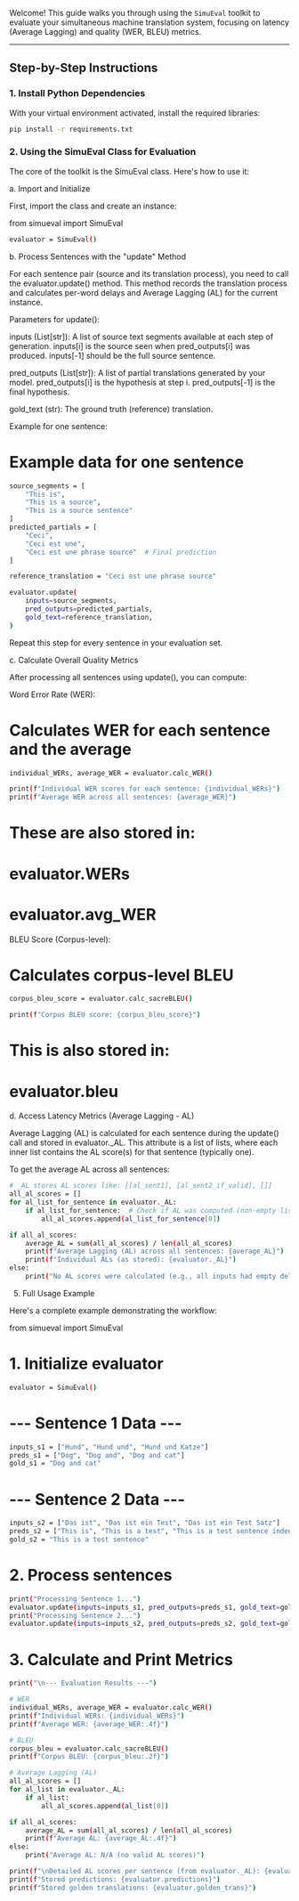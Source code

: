 Welcome! This guide walks you through using the `SimuEval` toolkit to evaluate your simultaneous machine translation system, focusing on latency (Average Lagging) and quality (WER, BLEU) metrics.

---

## Step-by-Step Instructions

### 1. Install Python Dependencies

With your virtual environment activated, install the required libraries:

```bash
pip install -r requirements.txt
```


### 2. Using the SimuEval Class for Evaluation

The core of the toolkit is the SimuEval class. Here's how to use it:

a. Import and Initialize

First, import the class and create an instance:

from simueval import SimuEval

```bash
evaluator = SimuEval()
```

b. Process Sentences with the "update" Method

For each sentence pair (source and its translation process), you need to call the evaluator.update() method. This method records the translation process and calculates per-word delays and Average Lagging (AL) for the current instance.

Parameters for update():

inputs (List[str]): A list of source text segments available at each step of generation. inputs[i] is the source seen when pred_outputs[i] was produced. inputs[-1] should be the full source sentence.

pred_outputs (List[str]): A list of partial translations generated by your model. pred_outputs[i] is the hypothesis at step i. pred_outputs[-1] is the final hypothesis.

gold_text (str): The ground truth (reference) translation.

Example for one sentence:

# Example data for one sentence
```bash
source_segments = [
    "This is",
    "This is a source",
    "This is a source sentence"
]
predicted_partials = [
    "Ceci",
    "Ceci est une",
    "Ceci est une phrase source"  # Final prediction
]

reference_translation = "Ceci est une phrase source"

evaluator.update(
    inputs=source_segments,
    pred_outputs=predicted_partials,
    gold_text=reference_translation,
)
```

Repeat this step for every sentence in your evaluation set.

c. Calculate Overall Quality Metrics

After processing all sentences using update(), you can compute:

Word Error Rate (WER):

# Calculates WER for each sentence and the average
```bash
individual_WERs, average_WER = evaluator.calc_WER()

print(f"Individual WER scores for each sentence: {individual_WERs}")
print(f"Average WER across all sentences: {average_WER}")
```

# These are also stored in:
# evaluator.WERs
# evaluator.avg_WER

BLEU Score (Corpus-level):

# Calculates corpus-level BLEU
```bash
corpus_bleu_score = evaluator.calc_sacreBLEU()

print(f"Corpus BLEU score: {corpus_bleu_score}")
```

# This is also stored in:
# evaluator.bleu

d. Access Latency Metrics (Average Lagging - AL)

Average Lagging (AL) is calculated for each sentence during the update() call and stored in evaluator._AL. This attribute is a list of lists, where each inner list contains the AL score(s) for that sentence (typically one).

To get the average AL across all sentences:

```bash
# _AL stores AL scores like: [[al_sent1], [al_sent2_if_valid], []]
all_al_scores = []
for al_list_for_sentence in evaluator._AL:
    if al_list_for_sentence:  # Check if AL was computed (non-empty list)
        all_al_scores.append(al_list_for_sentence[0])

if all_al_scores:
    average_AL = sum(all_al_scores) / len(all_al_scores)
    print(f"Average Lagging (AL) across all sentences: {average_AL}")
    print(f"Individual ALs (as stored): {evaluator._AL}")
else:
    print("No AL scores were calculated (e.g., all inputs had empty delays or zero target length).")
```

5. Full Usage Example

Here's a complete example demonstrating the workflow:

from simueval import SimuEval

# 1. Initialize evaluator
```bash
evaluator = SimuEval()
```

# --- Sentence 1 Data ---
```bash
inputs_s1 = ["Hund", "Hund und", "Hund und Katze"]
preds_s1 = ["Dog", "Dog and", "Dog and cat"]
gold_s1 = "Dog and cat"
```

# --- Sentence 2 Data ---
```bash
inputs_s2 = ["Das ist", "Das ist ein Test", "Das ist ein Test Satz"]
preds_s2 = ["This is", "This is a test", "This is a test sentence indeed"] # Prediction differs
gold_s2 = "This is a test sentence"
```

# 2. Process sentences
```bash
print("Processing Sentence 1...")
evaluator.update(inputs=inputs_s1, pred_outputs=preds_s1, gold_text=gold_s1, tokenizer=None)
print("Processing Sentence 2...")
evaluator.update(inputs=inputs_s2, pred_outputs=preds_s2, gold_text=gold_s2, tokenizer=None)
```

# 3. Calculate and Print Metrics
```bash
print("\n--- Evaluation Results ---")

# WER
individual_WERs, average_WER = evaluator.calc_WER()
print(f"Individual WERs: {individual_WERs}")
print(f"Average WER: {average_WER:.4f}")

# BLEU
corpus_bleu = evaluator.calc_sacreBLEU()
print(f"Corpus BLEU: {corpus_bleu:.2f}")

# Average Lagging (AL)
all_al_scores = []
for al_list in evaluator._AL:
    if al_list:
        all_al_scores.append(al_list[0])

if all_al_scores:
    average_AL = sum(all_al_scores) / len(all_al_scores)
    print(f"Average AL: {average_AL:.4f}")
else:
    print("Average AL: N/A (no valid AL scores)")

print(f"\nDetailed AL scores per sentence (from evaluator._AL): {evaluator._AL}")
print(f"Stored predictions: {evaluator.predictions}")
print(f"Stored golden translations: {evaluator.golden_trans}")
```